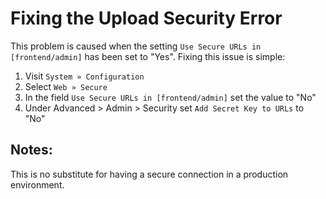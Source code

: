 # Fixing the Upload Security Error

This problem is caused when the setting `Use Secure URLs in [frontend/admin]` has been set to "Yes". Fixing this issue is simple:

1. Visit `System » Configuration`
2. Select `Web » Secure`
3. In the field `Use Secure URLs in [frontend/admin]` set the value to "No"
4. Under Advanced > Admin > Security set `Add Secret Key to URLs` to "No"

## Notes:

This is no substitute for having a secure connection in a production environment.
